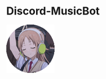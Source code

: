# Discord-MusicBot
![Hi](https://github.com/imChristianBruh/Discord-MusicBot/blob/master/assests/logo.gif)
